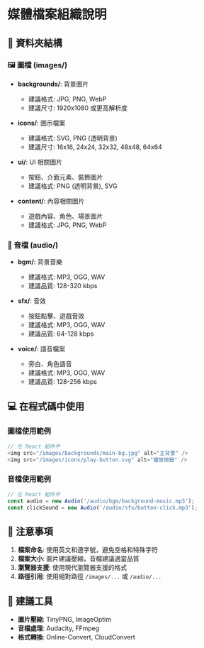 # 媒體檔案組織說明

## 📁 資料夾結構

### 🖼️ 圖檔 (images/)
- **backgrounds/**: 背景圖片
  - 建議格式: JPG, PNG, WebP
  - 建議尺寸: 1920x1080 或更高解析度
  
- **icons/**: 圖示檔案
  - 建議格式: SVG, PNG (透明背景)
  - 建議尺寸: 16x16, 24x24, 32x32, 48x48, 64x64
  
- **ui/**: UI 相關圖片
  - 按鈕、介面元素、裝飾圖片
  - 建議格式: PNG (透明背景), SVG
  
- **content/**: 內容相關圖片
  - 遊戲內容、角色、場景圖片
  - 建議格式: JPG, PNG, WebP

### 🎵 音檔 (audio/)
- **bgm/**: 背景音樂
  - 建議格式: MP3, OGG, WAV
  - 建議品質: 128-320 kbps
  
- **sfx/**: 音效
  - 按鈕點擊、遊戲音效
  - 建議格式: MP3, OGG, WAV
  - 建議品質: 64-128 kbps
  
- **voice/**: 語音檔案
  - 旁白、角色語音
  - 建議格式: MP3, OGG, WAV
  - 建議品質: 128-256 kbps

## 💻 在程式碼中使用

### 圖檔使用範例
```javascript
// 在 React 組件中
<img src="/images/backgrounds/main-bg.jpg" alt="主背景" />
<img src="/images/icons/play-button.svg" alt="播放按鈕" />
```

### 音檔使用範例
```javascript
// 在 React 組件中
const audio = new Audio('/audio/bgm/background-music.mp3');
const clickSound = new Audio('/audio/sfx/button-click.mp3');
```

## 📝 注意事項

1. **檔案命名**: 使用英文和連字號，避免空格和特殊字符
2. **檔案大小**: 圖片建議壓縮，音檔建議適當品質
3. **瀏覽器支援**: 使用現代瀏覽器支援的格式
4. **路徑引用**: 使用絕對路徑 `/images/...` 或 `/audio/...`

## 🔧 建議工具

- **圖片壓縮**: TinyPNG, ImageOptim
- **音檔處理**: Audacity, FFmpeg
- **格式轉換**: Online-Convert, CloudConvert















